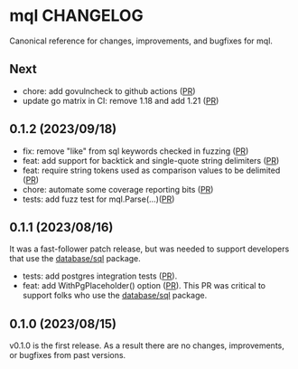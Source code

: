 # mql CHANGELOG

Canonical reference for changes, improvements, and bugfixes for mql.

## Next

* chore: add govulncheck to github actions ([PR](https://github.com/hashicorp/mql/pull/30))
* update go matrix in CI: remove 1.18 and add 1.21 ([PR](https://github.com/hashicorp/mql/pull/30))

## 0.1.2 (2023/09/18)

* fix: remove "like" from sql keywords checked in fuzzing ([PR](https://github.com/hashicorp/mql/pull/26))
* feat: add support for backtick and single-quote string delimiters ([PR](https://github.com/hashicorp/mql/pull/25))
* feat: require string tokens used as comparison values to be delimited ([PR](https://github.com/hashicorp/mql/pull/23))
* chore: automate some coverage reporting bits ([PR](https://github.com/hashicorp/mql/pull/12))
* tests: add fuzz test for mql.Parse(...)([PR](https://github.com/hashicorp/mql/pull/11))

## 0.1.1 (2023/08/16)

It was a fast-follower patch release, but was needed to support developers that
use the [database/sql](https://pkg.go.dev/database/sql) package.

* tests: add postgres integration tests ([PR](https://github.com/hashicorp/mql/pull/8)).
* feat: add WithPgPlaceholder() option
  ([PR](https://github.com/hashicorp/mql/pull/7)). This PR was critical to
  support folks who use the
  [database/sql](https://pkg.go.dev/database/sql) package.

## 0.1.0 (2023/08/15)

v0.1.0 is the first release.  As a result there are no changes, improvements, or bugfixes from past versions.
